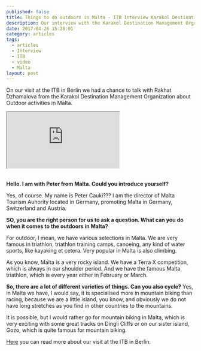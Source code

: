 ```yaml
---
published: false
title: Things to do outdoors in Malta - ITB Interview Karakol Destination Management Organization
description: Our interview with the Karakol Destination Management Organization from Malta at the ITB in Berlin
date: 2017-04-26 15:28:01
category: articles
tags:
  - articles
  - Interview
  - ITB
  - video
  - Malta
layout: post
---
```

On our visit at the ITB in Berlin we had a chance to talk with Rakhat Dzhamalova from the Karakol Destination Management Organization about Outdoor activities in Malta.

<div class="embed-responsive embed-responsive-16by9">
  <iframe class="embed-responsive-item" src="https://www.youtube.com/embed/vtyaeb61evg"></iframe>
</div>
<br>

<!--more-->

**Hello. I am with Peter from Malta. Could you introduce yourself?**

Yes, of course. My name is Peter Cauki??? I am the director of Malta Tourism Auhority located in Germany, promoting Malta in Germany, Switzerland and Austria.

**SO, you are the right person for us to ask a question. What can you do when it comes to the outdoors in Malta?**

For outdoor, I mean, we have various selections in Malta. We are very famous in triathlon, triathlon training camps, canoeing, any kind of water sports, like kayaking et cetera. Very popular in Malta is also climbing.

As you know, Malta is a very rocky island. We have a Terra X competition, which is always in our shoulder period. And we have the famous Malta triathlon, which is every year either in February or March.

**So, there are a lot of different varieties of things. Can you also cycle?**
Yes, in Malta we have, I would say, it is specialised more in mountain biking than racing, because we are a little island, you know, and obviously we do not have long stretches as you find in other countries to the mountains.

It is possible, but I would rather go for mountain biking in Malta, which is very exciting with some great tracks on Dingli Cliffs or on our sister island, Gozo, which is quite famous for mountain biking.

<a href="http://www.hikeventures.com/ITB-2017/">Here</a> you can read more about our visit at the ITB in Berlin.
